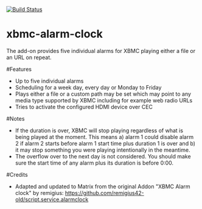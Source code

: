 [![Build Status](https://travis-ci.org/remigius42/script.service.alarmclock.svg?branch=master)](https://travis-ci.org/remigius42/script.service.alarmclock)

xbmc-alarm-clock
================

The add-on provides five individual alarms for XBMC playing either a file 
or an URL on repeat.

#Features
  - Up to five individual alarms
  - Scheduling for a week day, every day or Monday to Friday
  - Plays either a file or a custom path may be set which may point to any
      media type supported by XBMC including for example web radio URLs
  - Tries to activate the configured HDMI device over CEC

#Notes
  - If the duration is over, XBMC will stop playing regardless of what is
    being played at the moment. This means a) alarm 1 could disable
    alarm 2 if alarm 2 starts before alarm 1 start time plus duration 1
    is over and b) it may stop something you were playing intentionally
    in the meantime.
  - The overflow over to the next day is not considered. You should make
    sure the start time of any alarm plus its duration is before 0:00.

#Credits
  - Adapted and updated to Matrix from the original Addon "XBMC Alarm clock"
    by remigius: https://github.com/remigius42-old/script.service.alarmclock